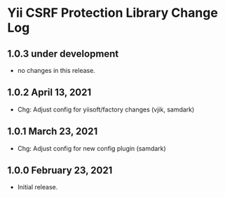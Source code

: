 # Yii CSRF Protection Library Change Log


## 1.0.3 under development

- no changes in this release.


## 1.0.2 April 13, 2021

- Chg: Adjust config for yiisoft/factory changes (vjik, samdark)

## 1.0.1 March 23, 2021

- Chg: Adjust config for new config plugin (samdark)

## 1.0.0 February 23, 2021

- Initial release.
